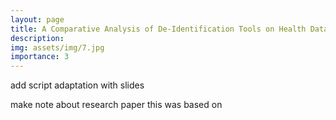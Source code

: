 ```yaml
---
layout: page
title: A Comparative Analysis of De-Identification Tools on Health Data 
description: 
img: assets/img/7.jpg
importance: 3
---
```


add script adaptation with slides

make note about research paper this was based on
